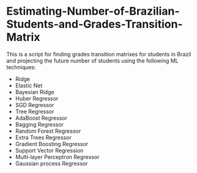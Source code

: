 # Estimating-Number-of-Brazilian-Students-and-Grades-Transition-Matrix
This is a script for finding grades transition matrixes for students in Brazil and projecting the future number of students using the following ML techniques:

- Ridge
- Elastic Net
- Bayesian Ridge
- Huber Regressor
- SGD Regressor
- Tree Regressor
- AdaBoost Regressor
- Bagging Regressor
- Random Forest Regressor
- Extra Trees Regressor
- Gradient Boosting Regressor
- Support Vector Regression
- Multi-layer Perceptron Regressor
- Gaussian process Regressor

